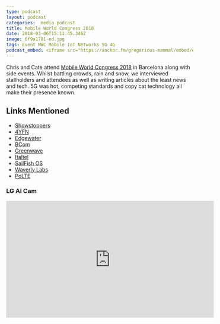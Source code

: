 ```yaml
---
type: podcast
layout: podcast
categories:  media podcast
title: Mobile World Congress 2018
date: 2018-03-06T15:11:45.346Z
image: 6f9a1781-ed.jpg
tags: Event MWC Mobile IoT Networks 5G 4G
podcast_embed: <iframe src="https://anchor.fm/gregarious-mammal/embed/episodes/Mobile-World-Congress-2018-e16nk5" height="102px" width="400px" frameborder="0" scrolling="no"></iframe>
---
```


Chris and Cate attend [Mobile World Congress 2018](https://www.mobileworldcongress.com/) in Barcelona along with side events. Whilst battling crowds, rain and snow, we interviewed stallholders and attendees as well as writing articles about the least news and tech. 5G was hot, competing standards and copy cat technology all make their presence known.

## Links Mentioned

-   [Showstoppers](https://apps.showstoppers.com/shows/mwc2018/brochure_showstoppers_mwc_2018.pdf)
-   [4YFN](https://www.4yfn.com/event/4yfn-barcelona-2018/)
-   [Edgewater](https://www.edgewaterwireless.com/wifi3-explained/)
-   [BCom](https://b-com.com/en)
-   [Greenwave](https://greenwavesystems.com)
-   [Italtel](https://www.italtel.com)
-   [SailFish OS](https://www.engadget.com/2018/03/01/jolla-sailfish-os-team-interview-mwc/)
-   [Waverly Labs](https://waverlylabs.com)
- [PoLTE](https://polte.com)

### LG AI Cam

<iframe allow="autoplay; encrypted-media" allowfullscreen="" frameborder="0" height="315" src="https://www.youtube.com/embed/rmg22oFD5jM" width="560"></iframe>
